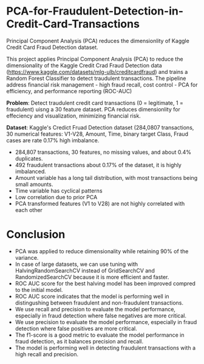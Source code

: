 # PCA-for-Fraudulent-Detection-in-Credit-Card-Transactions
Principal Component Analysis (PCA) reduces the dimensionlity of Kaggle Credit Card Fraud Detection dataset.

This project applies Principal Component Analysis (PCA) to reduce the dimensionality of the Kaggle Credit Crad Fraud Detection data (https://www.kaggle.com/datasets/mlg-ulb/creditcardfraud) and trains a Random Forest Classifier to detect traudulent transactions.
The pipeline address financial risk management - high fraud recall, cost control - PCA for efficiency, and performance reporting (ROC-AUC)

**Problem**: Detect traudulent credit card transactions (0 = legitimate, 1 = fraudulent) uisng a 30 feature dataset. PCA reduces dimensionlity for effeciency and visualization, minimizing financial risk.

**Dataset**: Kaggle's Credict Fruad Detection dataset (284,0807 transactions, 30 numerical features: V1-V28, Amount, Time, binary target Class, Fraud cases are rate 0.17% high imbalance.

- 284,807 transactions, 30 features, no missing values, and about 0.4% duplicates.
- 492 fraudulent transactions about 0.17% of the dataset, it is highly imbalanced.
- Amount variable has a long tail distribution, with most transactions being small amounts. 
- Time variable has cyclical patterns
- Low correlation due to prior PCA
- PCA transformed features (V1 to V28) are not highly correlated with each other


# Conclusion
- PCA was applied to reduce dimensionality while retaining 90% of the variance.
- In case of large datasets, we can use tuning with HalvingRandomSearchCV instead of GridSearchCV and RandomizedSearchCV because it is more efficient and faster.
- ROC AUC score for the best halving model has been improved compred to the initial model.
- ROC AUC score indicates that the model is performing well in distingushing between fraudulent and non-fraudulent transactions.
- We use recall and precision to evaluate the model performance, especially in fraud detection where false negatives are more critical.
- We use precision to evaluate the model performance, especially in fraud detection where false positives are more critical.
- The f1-score is a good metric to evaluate the model performance in fraud detection, as it balances precision and recall.
- The model is performing well in detecting fraudulent transactions with a high recall and precision.

